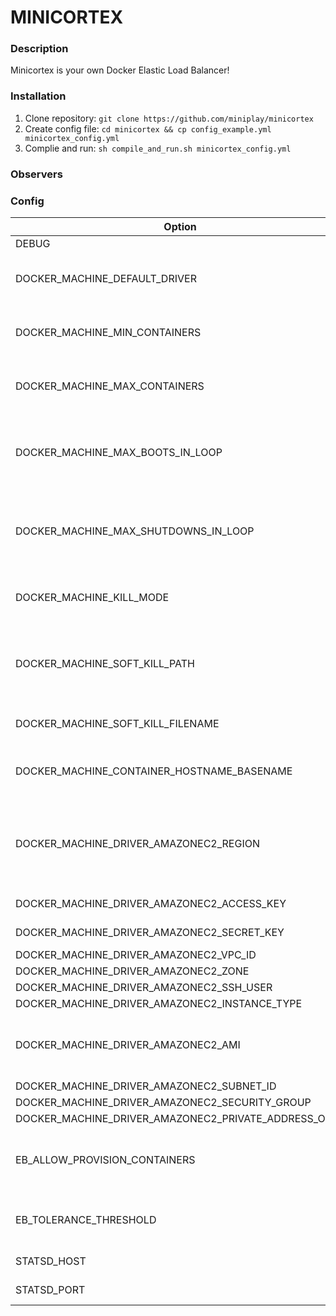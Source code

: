 # MINICORTEX

### Description
Minicortex is your own Docker Elastic Load Balancer!

### Installation
1. Clone repository: ```git clone https://github.com/miniplay/minicortex ```
2. Create config file: ``` cd minicortex && cp config_example.yml minicortex_config.yml ```
3. Complie and run: ``` sh compile_and_run.sh minicortex_config.yml ```

### Observers

### Config
| Option | Description  | DEFAULT |
|----------|---------------|-----------------|
DEBUG                               | description | true |
DOCKER_MACHINE_DEFAULT_DRIVER               | Docker driver used to provision machines | amazonec2 |
DOCKER_MACHINE_MIN_CONTAINERS               | Min number of containers provisioned | 1 |
DOCKER_MACHINE_MAX_CONTAINERS               | Max number of containers provisioned | 3 |
DOCKER_MACHINE_MAX_BOOTS_IN_LOOP            | Max container bootups on each balancer loop | 1 |
DOCKER_MACHINE_MAX_SHUTDOWNS_IN_LOOP        | Max container shutdowns on each balancer loop | 1 |
DOCKER_MACHINE_KILL_MODE                    | Container kill mode: SOFT or HARD | SOFT |
DOCKER_MACHINE_SOFT_KILL_PATH               | Directory where Minicortex will write the SOFT kill file | /tmp/ |
DOCKER_MACHINE_SOFT_KILL_FILENAME           | Filename of the SOFT kill file | container.die |
DOCKER_MACHINE_CONTAINER_HOSTNAME_BASENAME  | Basename for Minicortex containers | worker- |
DOCKER_MACHINE_DRIVER_AMAZONEC2_REGION                    | EC2 region where Minicortex will provision the containers | eu-west-1 |
DOCKER_MACHINE_DRIVER_AMAZONEC2_ACCESS_KEY                | EC2 Access Key | null |
DOCKER_MACHINE_DRIVER_AMAZONEC2_SECRET_KEY                | EC2 Secret Key | null |
DOCKER_MACHINE_DRIVER_AMAZONEC2_VPC_ID                    |  | null |
DOCKER_MACHINE_DRIVER_AMAZONEC2_ZONE                      |  | null |
DOCKER_MACHINE_DRIVER_AMAZONEC2_SSH_USER                  |  | null |
DOCKER_MACHINE_DRIVER_AMAZONEC2_INSTANCE_TYPE             |  | t2.micro |
DOCKER_MACHINE_DRIVER_AMAZONEC2_AMI                       | EC2 image used by Minicortex to provision containers | null |
DOCKER_MACHINE_DRIVER_AMAZONEC2_SUBNET_ID                 |  | null |
DOCKER_MACHINE_DRIVER_AMAZONEC2_SECURITY_GROUP            |  | null |
DOCKER_MACHINE_DRIVER_AMAZONEC2_PRIVATE_ADDRESS_ONLY      |  | true |
EB_ALLOW_PROVISION_CONTAINERS       | Is Minicortex allowed to provision containers? | false |
EB_TOLERANCE_THRESHOLD              | Tolerance threshold for the balancer | 3 |
STATSD_HOST                         | STATSD HOST | null |
STATSD_PORT                         | STATSD PORT | null |
